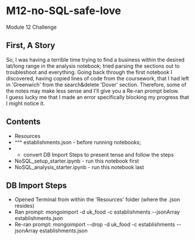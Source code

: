 # M12-no-SQL-safe-love

Module 12 Challenge

## First, A Story
So, I was having a terrible time trying to find a business within the 
desired lat/long range in the analysis notebook; tried parsing the 
sections out to troubleshoot and everything. Going back through the 
first notebook I discovered, having copied lines of code from the 
coursework, that I had left in 'Greenwich' from the search&delete
'Dover' section. Therefore, some of the notes may make less sense
and I'll give you a Re-ran prompt below.  
I guess lucky me that I made an error specifically blocking my 
progress that I might notice it. 

## Contents
 * Resources
 * ^^^ establishments.json - before running notebooks; 
 * * convert DB Import Steps to present tense and follow the steps 
 * NoSQL_setup_starter.ipynb - run this notebook first
 * NoSQL_analysis_starter.ipynb - run this notebook last
 
## DB Import Steps
 * Opened Terminal from within the 'Resources' folder (where the .json resides)
 * Ran prompt:   mongoimport -d uk_food -c establishments --jsonArray establishments.json
 * Re-ran prompt: mongoimport --drop -d uk_food -c establishments --jsonArray establishments.json


